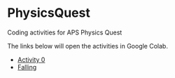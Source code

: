 # PhysicsQuest
Coding activities for APS Physics Quest

The links below will open the activities in Google Colab.  
- [Activity 0](https://colab.research.google.com/github/adamlamee/PhysicsQuest/blob/master/PhysicsQuest-Activity0.ipynb)  
- [Falling](https://colab.research.google.com/github/adamlamee/PhysicsQuest/blob/master/PhysicsQuest-Falling.ipynb)
